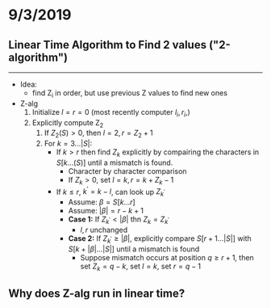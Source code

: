 # 9/3/2019

## Linear Time Algorithm to Find 2 values ("2-algorithm")
---
- Idea:
  - find Z<sub>i</sub> in order, but use previous Z values to find new ones
- Z-alg
    1. Initialize $l=r=0$ (most recently computer $l_i, r_i,$)
    2. Explicitly compute Z<sub>2</sub>
       1. If $Z_2(S) > 0$, then $l=2, r=Z_2 + 1$
       2. For $k=3...|S|:$
          - If $k>r$ then find $Z_k$ explicitly by compairing the characters in $S[k...(S)]$ until a mismatch is found.
            - Character by character comparison
            - If $Z_k>0$, set $l=k, r=k+Z_k-1$
          - If $k \leq r$, $k^{\prime} = k-l$, can look up $Z_{k^{\prime}}$
            - Assume: $\beta=S[k...r]$
            - Assume: $|\beta| = r-k+1$
            - **Case 1:** If $Z_{k^{\prime}}<|\beta|$ thn $Z_k = Z_{k^{\prime}}$
              - $l,r$ unchanged
            - **Case 2:** If $Z_{k^{\prime}}\geq |\beta|$, explicitly compare $S[r+1...|S|]$ with $S[k+|\beta| ... |S|]$ until a mismatch is found
              - Suppose mismatch occurs at position $q \geq r+1$, then set $Z_k=q-k$, set $l=k$, set $r=q-1$

## Why does Z-alg run in linear time?